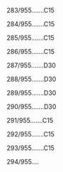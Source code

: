 283/955.......C15 


284/955.......C15 


285/955.......C15 


286/955.......C15 


287/955.......D30 


288/955.......D30 


289/955.......D30 


290/955.......D30 


291/955.......C15 


292/955.......C15 


293/955.......C15 


294/955.... 

